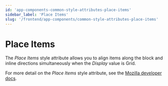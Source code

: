```yaml
---
id: 'app-components-common-style-attributes-place-items'
sidebar_label: 'Place Items'
slug: '/frontend/app-components/common-style-attributes-place-items'
---
```

# Place Items
The *Place Items* style attribute allows you to align items along the block and inline directions simultaneously when the *Display* value is Grid.

For more detail on the *Place Items* style attribute, see the [Mozilla developer docs](https://developer.mozilla.org/en-US/docs/Web/CSS/place-items).
